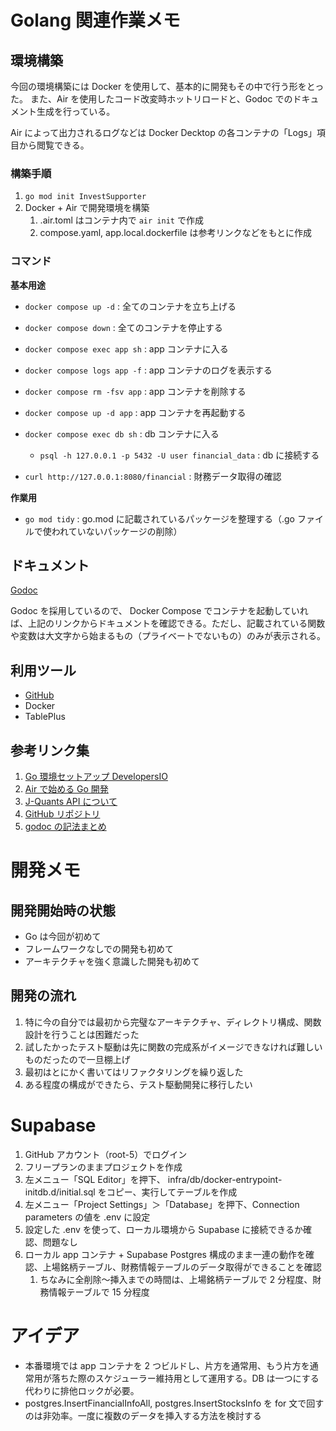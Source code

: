 # Golang 関連作業メモ

## 環境構築

今回の環境構築には Docker を使用して、基本的に開発もその中で行う形をとった。
また、Air を使用したコード改変時ホットリロードと、Godoc でのドキュメント生成を行っている。

Air によって出力されるログなどは Docker Decktop の各コンテナの「Logs」項目から閲覧できる。

### 構築手順

1. `go mod init InvestSupporter`
2. Docker + Air で開発環境を構築
   1. .air.toml はコンテナ内で `air init` で作成
   2. compose.yaml, app.local.dockerfile は参考リンクなどをもとに作成

### コマンド

**基本用途**

- `docker compose up -d` : 全てのコンテナを立ち上げる
- `docker compose down` : 全てのコンテナを停止する
- `docker compose exec app sh` : app コンテナに入る
- `docker compose logs app -f` : app コンテナのログを表示する
- `docker compose rm -fsv app` : app コンテナを削除する
- `docker compose up -d app` : app コンテナを再起動する
- `docker compose exec db sh` : db コンテナに入る

  - `psql -h 127.0.0.1 -p 5432 -U user financial_data` : db に接続する

- `curl http://127.0.0.1:8080/financial` : 財務データ取得の確認

**作業用**

- `go mod tidy` : go.mod に記載されているパッケージを整理する（.go ファイルで使われていないパッケージの削除）

## ドキュメント

[Godoc](http://localhost:8080/)

Godoc を採用しているので、 Docker Compose でコンテナを起動していれば、上記のリンクからドキュメントを確認できる。ただし、記載されている関数や変数は大文字から始まるもの（プライベートでないもの）のみが表示される。

## 利用ツール

- [GitHub](https://github.com/root-5/InvestSupporter)
- Docker
- TablePlus

## 参考リンク集

1. [Go 環境セットアップ DevelopersIO](https://dev.classmethod.jp/articles/go-setup-and-sample/)
2. [Air で始める Go 開発](https://zenn.dev/urakawa_jinsei/articles/a5a222f67a4fac)
3. [J-Quants API について](https://jpx.gitbook.io/j-quants-ja)
4. [GitHub リポジトリ](https://github.com/root-5/InvestSupporter)
5. [godoc の記法まとめ](https://zenn.dev/harachan/articles/db3149c1a19c32)

# 開発メモ

## 開発開始時の状態

- Go は今回が初めて
- フレームワークなしでの開発も初めて
- アーキテクチャを強く意識した開発も初めて

## 開発の流れ

1. 特に今の自分では最初から完璧なアーキテクチャ、ディレクトリ構成、関数設計を行うことは困難だった
2. 試したかったテスト駆動は先に関数の完成系がイメージできなければ難しいものだったので一旦棚上げ
3. 最初はとにかく書いてはリファクタリングを繰り返した
4. ある程度の構成ができたら、テスト駆動開発に移行したい

# Supabase

1. GitHub アカウント（root-5）でログイン
2. フリープランのままプロジェクトを作成
3. 左メニュー「SQL Editor」を押下、 infra/db/docker-entrypoint-initdb.d/initial.sql をコピー、実行してテーブルを作成
4. 左メニュー「Project Settings」＞「Database」を押下、Connection parameters の値を .env に設定
5. 設定した .env を使って、ローカル環境から Supabase に接続できるか確認、問題なし
6. ローカル app コンテナ + Supabase Postgres 構成のまま一連の動作を確認、上場銘柄テーブル、財務情報テーブルのデータ取得ができることを確認
   1. ちなみに全削除〜挿入までの時間は、上場銘柄テーブルで 2 分程度、財務情報テーブルで 15 分程度

# アイデア

- 本番環境では app コンテナを 2 つビルドし、片方を通常用、もう片方を通常用が落ちた際のスケジューラー維持用として運用する。DB は一つにする代わりに排他ロックが必要。
- postgres.InsertFinancialInfoAll, postgres.InsertStocksInfo を for 文で回すのは非効率。一度に複数のデータを挿入する方法を検討する

